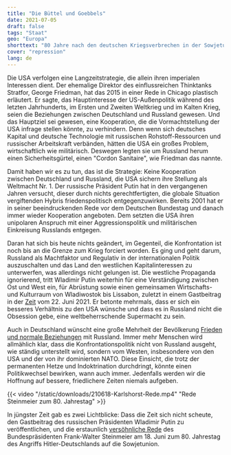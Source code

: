 ```yaml
---
title: "Die Büttel und Goebbels"
date: 2021-07-05
draft: false
tags: "Staat"
geo: "Europa"
shorttext: "80 Jahre nach den deutschen Kriegsverbrechen in der Sowjetunion steht Deutschland wieder führend im Krieg gegen Russland!"
cover: "repression"
lang: de
---
```


Die USA verfolgen eine Langzeitstrategie, die allein ihren imperialen Interessen dient. Der ehemalige Direktor des einflussreichen Thinktanks Stratfor, George Friedman, hat das 2015 in einer Rede in Chicago plastisch erläutert. Er sagte, das Hauptinteresse der US-Außenpolitik während des letzten Jahrhunderts, im Ersten und Zweiten Weltkrieg und im Kalten Krieg, seien die Beziehungen zwischen Deutschland und Russland gewesen. Und das Hauptziel sei gewesen, eine Kooperation, die die Vormachtstellung der USA infrage stellen könnte, zu verhindern. Denn wenn sich deutsches Kapital und deutsche Technologie mit russischen Rohstoff-Ressourcen und russischer Arbeitskraft verbänden, hätten die USA ein großes Problem, wirtschaftlich wie militärisch. Deswegen legten sie um Russland herum einen Sicherheitsgürtel, einen "Cordon Sanitaire", wie Friedman das nannte.

Damit haben wir es zu tun, das ist die Strategie: Keine Kooperation zwischen Deutschland und Russland, die USA sichern ihre Stellung als Weltmacht Nr. 1. Der russische Präsident Putin hat in den vergangenen Jahren versucht, dieser durch nichts gerechtfertigten, die globale Situation vergiftenden Hybris friedenspolitisch entgegenzuwirken. Bereits 2001 hat er in seiner beeindruckenden Rede vor dem Deutschen Bundestag und danach immer wieder Kooperation angeboten. Dem setzten die USA ihren unipolaren Anspruch mit einer Aggressionspolitik und militärischen Einkreisung Russlands entgegen.

Daran hat sich bis heute nichts geändert, im Gegenteil, die Konfrontation ist noch bis an die Grenze zum Krieg forciert worden. Es ging und geht darum, Russland als Machtfaktor und Regulativ in der internationalen Politik auszuschalten und das Land den westlichen Kapitalinteressen zu unterwerfen, was allerdings nicht gelungen ist. Die westliche Propaganda ignorierend, tritt Wladimir Putin weiterhin für eine Verständigung zwischen Ost und West ein, für Abrüstung sowie einen gemeinsamen Wirtschafts- und Kulturraum von Wladiwostok bis Lissabon, zuletzt in einem Gastbeitrag in der [Zeit](https://www.zeit.de/politik/ausland/2021-06/ueberfall-auf-die-sowjetunion-1941-europa-russland-geschichte-wladimir-putin/komplettansicht "Offen sein, trotz der Vergangenheit") vom 22. Juni 2021. Er betonte mehrmals, dass er sich ein besseres Verhältnis zu den USA wünsche und dass es in Russland nicht die Obsession gebe, eine weltbeherrschende Supermacht zu sein.

Auch in Deutschland wünscht eine große Mehrheit der Bevölkerung [Frieden und normale Beziehungen](/static/downloads/Umfrage_Russland-in-Europa.pdf "Annäherung oder Abschottung?") mit Russland. Immer mehr Menschen wird allmählich klar, dass die Konfrontationspolitik nicht von Russland ausgeht, wie ständig unterstellt wird, sondern vom Westen, insbesondere von den USA und der von ihr dominierten NATO. Diese Einsicht, die trotz der permanenten Hetze und Indoktrination durchdringt, könnte einen Politikwechsel bewirken, wann auch immer. Jedenfalls werden wir die Hoffnung auf bessere, friedlichere Zeiten niemals aufgeben.

{{< video "/static/downloads/210618-Karlshorst-Rede.mp4" "Rede Steinmeier zum 80. Jahrestag" >}}

In jüngster Zeit gab es zwei Lichtblicke: Dass die Zeit sich nicht scheute, den Gastbeitrag des russischen Präsidenten Wladimir Putin zu veröffentlichen, und die erstaunlich [versöhnliche Rede](/static/downloads/210618-D-Russ-Museum.pdf "Rede Steinmeier zum 80. Jahrestag") des Bundespräsidenten Frank-Walter Steinmeier am 18. Juni zum 80. Jahrestag des Angriffs Hitler-Deutschlands auf die Sowjetunion.

